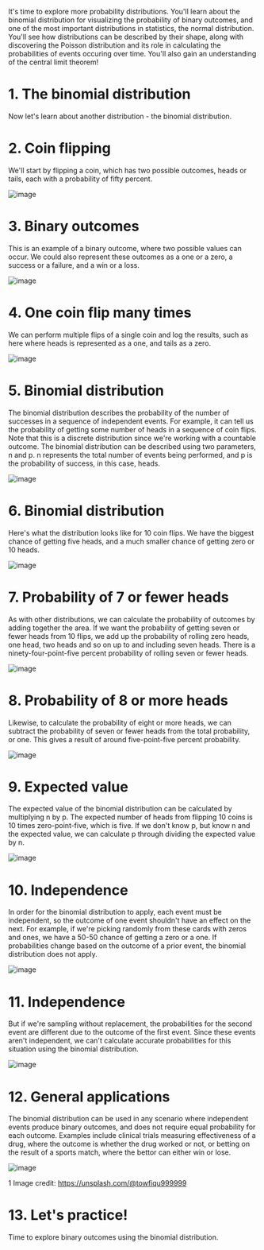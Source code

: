 It's time to explore more probability distributions. You'll learn about the binomial distribution for visualizing the probability of binary outcomes, and one of the most important distributions in statistics, the normal distribution. You'll see how distributions can be described by their shape, along with discovering the Poisson distribution and its role in calculating the probabilities of events occuring over time. You'll also gain an understanding of the central limit theorem!

# 1. The binomial distribution

Now let's learn about another distribution - the binomial distribution.

# 2. Coin flipping

We'll start by flipping a coin, which has two possible outcomes, heads or tails, each with a probability of fifty percent.

![image](https://github.com/artempohribnyi/datacamp/assets/113499718/d4634042-f708-409d-836b-332389bebb6f)

# 3. Binary outcomes

This is an example of a binary outcome, where two possible values can occur. We could also represent these outcomes as a one or a zero, a success or a failure, and a win or a loss.

![image](https://github.com/artempohribnyi/datacamp/assets/113499718/08cd8aa7-39ae-497a-aafe-4822e69a2474)

# 4. One coin flip many times

We can perform multiple flips of a single coin and log the results, such as here where heads is represented as a one, and tails as a zero.

![image](https://github.com/artempohribnyi/datacamp/assets/113499718/e9dd2377-5d20-4cb7-815a-6071945b6a18)

# 5. Binomial distribution

The binomial distribution describes the probability of the number of successes in a sequence of independent events. For example, it can tell us the probability of getting some number of heads in a sequence of coin flips. Note that this is a discrete distribution since we're working with a countable outcome. The binomial distribution can be described using two parameters, n and p. n represents the total number of events being performed, and p is the probability of success, in this case, heads.

![image](https://github.com/artempohribnyi/datacamp/assets/113499718/1d7f9fa9-4e3e-4d0f-b3d9-9fb0bccd7f78)

# 6. Binomial distribution

Here's what the distribution looks like for 10 coin flips. We have the biggest chance of getting five heads, and a much smaller chance of getting zero or 10 heads.

![image](https://github.com/artempohribnyi/datacamp/assets/113499718/d9589e50-a1de-4fe4-ba83-44b80c3316b7)

# 7. Probability of 7 or fewer heads

As with other distributions, we can calculate the probability of outcomes by adding together the area. If we want the probability of getting seven or fewer heads from 10 flips, we add up the probability of rolling zero heads, one head, two heads and so on up to and including seven heads. There is a ninety-four-point-five percent probability of rolling seven or fewer heads.

![image](https://github.com/artempohribnyi/datacamp/assets/113499718/26a949bc-3748-43f8-8f62-1ea9f5a8619d)

# 8. Probability of 8 or more heads

Likewise, to calculate the probability of eight or more heads, we can subtract the probability of seven or fewer heads from the total probability, or one. This gives a result of around five-point-five percent probability.

![image](https://github.com/artempohribnyi/datacamp/assets/113499718/25668331-7676-48a9-9f6a-3f9a3aeae129)

# 9. Expected value

The expected value of the binomial distribution can be calculated by multiplying n by p. The expected number of heads from flipping 10 coins is 10 times zero-point-five, which is five. If we don't know p, but know n and the expected value, we can calculate p through dividing the expected value by n.

![image](https://github.com/artempohribnyi/datacamp/assets/113499718/d9a8be82-17f0-4871-94ce-ac42493aa253)

# 10. Independence

In order for the binomial distribution to apply, each event must be independent, so the outcome of one event shouldn't have an effect on the next. For example, if we're picking randomly from these cards with zeros and ones, we have a 50-50 chance of getting a zero or a one. If probabilities change based on the outcome of a prior event, the binomial distribution does not apply.

![image](https://github.com/artempohribnyi/datacamp/assets/113499718/ed774886-61c8-4b49-87b2-5c9b0985b8fa)

# 11. Independence

But if we're sampling without replacement, the probabilities for the second event are different due to the outcome of the first event. Since these events aren't independent, we can't calculate accurate probabilities for this situation using the binomial distribution.

![image](https://github.com/artempohribnyi/datacamp/assets/113499718/f7179bb1-64d6-4103-9c9e-ecb326226fc1)

# 12. General applications

The binomial distribution can be used in any scenario where independent events produce binary outcomes, and does not require equal probability for each outcome. Examples include clinical trials measuring effectiveness of a drug, where the outcome is whether the drug worked or not, or betting on the result of a sports match, where the bettor can either win or lose.

![image](https://github.com/artempohribnyi/datacamp/assets/113499718/4480eed7-81bb-41e0-9513-b754cd8ecf53)

1 Image credit: https://unsplash.com/@towfiqu999999

# 13. Let's practice!

Time to explore binary outcomes using the binomial distribution.

